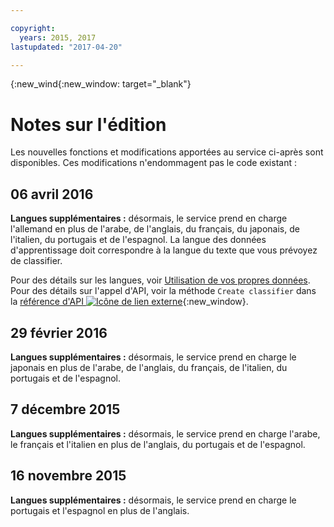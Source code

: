 ```yaml
---

copyright:
  years: 2015, 2017
lastupdated: "2017-04-20"

---
```


{:new_wind{:new_window: target="_blank"}

# Notes sur l'édition 
Les nouvelles fonctions et modifications apportées au service
ci-après sont disponibles.
Ces modifications n'endommagent pas le code existant :


## 06 avril 2016

**Langues supplémentaires :** désormais, le service prend en charge l'allemand en plus de l'arabe, de l'anglais, du français, du japonais, de l'italien, du portugais et de l'espagnol. La langue des données d'apprentissage doit correspondre à la langue du texte que vous prévoyez de classifier. 

Pour des détails sur les langues, voir [Utilisation de vos propres données](docs/natural-language-classifier/using-your-data.html#languages). Pour des détails sur l'appel d'API, voir la méthode `Create classifier` dans la [référence d'API ![Icône de lien externe](../../icons/launch-glyph.svg "External link icon")](http://www.ibm.com/watson/developercloud/natural-language-classifier/api/v1/){:new_window}.

## 29 février 2016

**Langues supplémentaires :** désormais, le service prend en
charge le japonais en plus de l'arabe, de l'anglais, du français, de
l'italien, du portugais et de l'espagnol. 

## 7 décembre 2015 

**Langues supplémentaires :** désormais, le service prend en
charge l'arabe, le français et l'italien en plus de l'anglais, du portugais et de
l'espagnol.


## 16 novembre 2015

**Langues supplémentaires :** désormais, le service prend en
charge le portugais et l'espagnol en plus de l'anglais.

